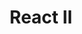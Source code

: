 ---
layout: module
title: "React II"
type: lecture
num: 18
draft: 1
start_date: 2025-03-24
slides:
    - title: "React II"
      type: slides
      draft: 1
      url: #
readings:
    - type: reading
      citation: >
        <a href="https://beta.reactjs.org/learn/thinking-in-react" target="_blank">Thinking in React</a>. Make note of the steps:<ul>
            <li>Break the UI into a component hierarchy</li>
            <li>Build a static version in React</li>
            <li>Find the minimal but complete representation of UI state (noting the difference between "props" and "state"</li>
            <li>Identify where your state should live</li>
            <li>Adding "inverse data flow"</li></ul>
      required: 1
    - type: reading
      citation: >
        <a href="https://beta.reactjs.org/learn/sharing-state-between-components" target="_blank">Sharing state between components</a>
      required: 1
    - type: reading
      citation: <a href="https://beta.reactjs.org/learn/synchronizing-with-effects" target="_blank">Synchronizing with effects</a>
    - type: reading
      citation: >
        <a href="https://beta.reactjs.org/learn/you-might-not-need-an-effect" target="_blank">You might not need an effect</a>
---